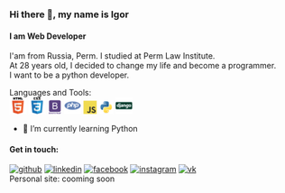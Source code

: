 ### Hi there 👋, my name is Igor
#### I am Web Developer
I'am from Russia, Perm. I studied at Perm Law Institute.  
At 28 years old, I decided to change my life and become a programmer.  
I want to be a python developer.

Languages and Tools:   
<img src='https://raw.githubusercontent.com/devicons/devicon/master/icons/html5/html5-original-wordmark.svg' alt='html5' height='30'>
<img src='https://raw.githubusercontent.com/devicons/devicon/master/icons/css3/css3-original-wordmark.svg' alt='css3' height='30'>
<img src='https://raw.githubusercontent.com/devicons/devicon/master/icons/bootstrap/bootstrap-plain-wordmark.svg' alt='bootstrap' height='25'>
<img src='https://raw.githubusercontent.com/devicons/devicon/master/icons/php/php-plain.svg' alt='php' height='30'>
<img src='https://raw.githubusercontent.com/devicons/devicon/master/icons/javascript/javascript-original.svg' alt='javascript' height='24'>
<img src='https://raw.githubusercontent.com/devicons/devicon/master/icons/python/python-original.svg' alt='python' height='25'>
<img src='https://raw.githubusercontent.com/devicons/devicon/master/icons/django/django-original.svg' alt='django' height='30'>

- 🌱 I’m currently learning Python 

#### Get in touch:
[<img src='https://cdn.jsdelivr.net/npm/simple-icons@3.0.1/icons/github.svg' alt='github' height='20'>](https://github.com/igorshirinkin)  [<img src='https://cdn.jsdelivr.net/npm/simple-icons@3.0.1/icons/linkedin.svg' alt='linkedin' height='20'>](https://www.linkedin.com/in/igorshirinkin/)  [<img src='https://cdn.jsdelivr.net/npm/simple-icons@3.0.1/icons/facebook.svg' alt='facebook' height='20'>](https://www.facebook.com/shirinkinigor)  [<img src='https://cdn.jsdelivr.net/npm/simple-icons@3.0.1/icons/instagram.svg' alt='instagram' height='20'>](https://www.instagram.com/igorshirinkin/)  [<img src='https://cdn.jsdelivr.net/npm/simple-icons@3.0.1/icons/vk.svg' alt='vk' height='20'>](https://vk.com/igorshirinkin)  
Personal site: cooming soon
